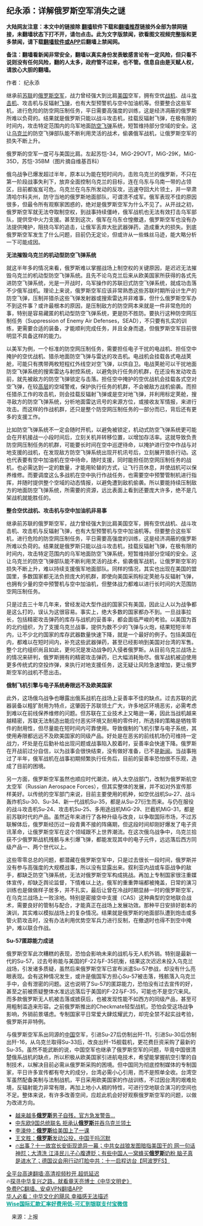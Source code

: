  <!-- 面包屑导航 --> <h2>纪永添：详解俄罗斯空军消失之谜</h2> <p class="notice"><b>大陆网友注意：本文中的链接除 <a href="https://github.com/bannedbook/fanqiang" >翻墙</a>软件下载和<a href="https://github.com/killgcd/justmysocks/blob/master/README.md">翻墙推荐</a>链接外全部为禁网链接，未翻墙状态下打不开，请勿点击。此为文字版禁闻，欲看图文视频完整版和更多禁闻，请下载<a href="https://github.com/bannedbook/fanqiang">翻墙软件或APP</a>后翻墙上禁闻网。</p><p>备注：翻墙看新闻非常安全，翻墙以真实身份发表敏感言论有一定风险，但只看不说则没有任何风险，翻的人太多，政府管不过来，也不管。信息自由是天赋人权，请放心大胆的翻墙。</b></p>  <div class="entry"> <p>作者： 纪永添</p> <p id="summary">继承前<a href="https://www.bannedbook.org/bnews/tag/%E8%8B%8F%E8%81%94/" class="st_tag internal_tag" rel="tag" title="标签 苏联 下的日志">苏联</a>的<a href="https://www.bannedbook.org/bnews/tag/%e4%bf%84%e7%bd%97%e6%96%af/" class="st_tag internal_tag" rel="tag" title="标签 俄罗斯 下的日志">俄罗斯</a><a href="https://www.bannedbook.org/bnews/tag/%e7%a9%ba%e5%86%9b/" class="st_tag internal_tag" rel="tag" title="标签 空军 下的日志">空军</a>，战力曾经强大到比肩<a href="https://www.bannedbook.org/bnews/tag/%e7%be%8e%e5%9b%bd/" class="st_tag internal_tag" rel="tag" title="标签 美国 下的日志">美国</a>空军，拥有空优<a href="https://www.bannedbook.org/bnews/tag/%e6%88%98%e6%9c%ba/" class="st_tag internal_tag" rel="tag" title="标签 战机 下的日志">战机</a>、战斗<a href="https://www.bannedbook.org/bnews/tag/%E6%94%BB%E5%87%BB%E6%9C%BA/" class="st_tag internal_tag" rel="tag" title="标签 攻击机 下的日志">攻击机</a>、攻击机与反辐射<a href="https://www.bannedbook.org/bnews/tag/%e9%a3%9e%e5%bc%b9/" class="st_tag internal_tag" rel="tag" title="标签 飞弹 下的日志">飞弹</a>，也有大型预警机与空中加油机等。但要整合这些军机，进行危险的防空网压制任务，平日需要高强度的训练，这是经济凋蔽的俄罗斯所难以负荷的。结果就是俄罗斯只能以战斗攻击机，挂载反辐射飞弹，在极有限的时间内，攻击特定范围内的乌军地面<a href="https://www.bannedbook.org/bnews/tag/%E9%98%B2%E7%A9%BA%E9%A3%9E%E5%BC%B9/" class="st_tag internal_tag" rel="tag" title="标签 防空飞弹 下的日志">防空飞弹</a>系统，短暂维持部分空域的安全。这让<a href="https://www.bannedbook.org/bnews/tag/%e4%b9%8c%e5%85%8b%e5%85%b0/" class="st_tag internal_tag" rel="tag" title="标签 乌克兰 下的日志">乌克兰</a>的防空飞弹部队能不断利用灵活的战术，偷袭俄军战机，让俄罗斯空军的损失不断上升。</p> <p id="conimg">俄罗斯的空军一度可与美国比肩。左起苏恺-34，MiG-29OVT，MiG-29K，MiG-35D，苏恺-35BM（图片摘自维基百科）</p> <p>俄乌战争已爆发超过半年，原本以为能在短时间内，击败乌克兰的俄罗斯，不只在第一阶段战事失利下，放弃全面控制乌克兰的目标，连在乌东与乌南一带的占领区，目前都岌岌可危。乌克兰在乌东所发动的反攻，迅速夺回大片领土，并一举肃清哈尔科夫州，防守当地的俄罗斯地面部队，可谓溃不成军。俄军表现不佳的原因很多，但最令所有观察家困惑的，绝对是俄罗斯空军为什么不见了。从开战之初，俄罗斯空军就无法夺取制空权，到战事持续僵峙，俄军战机也无法有效打击乌军部队，提供空中火力支援。甚至到这次，俄军在乌东仓惶撤退，俄罗斯空军也没有办法提供掩护，阻挠乌军的追击，让俄军丢弃大批武器弹药，造成重大的损失。到底俄罗斯空军发生了什么问题，目前仍无定论，但或许从一些蛛丝马迹，能大略分析一下可能成因。</p> <p><strong>无法摧毁乌克兰的机动型防空飞弹系统</strong></p>  <p>就这半年多的情况来看，俄罗斯难以掌握战场上制空权的关键原因，是迟迟无法摧毁乌克兰的机动型防空飞弹系统。且先不论乌克兰后来从欧美国家所获得的各式先进防空飞弹系统，光是一开战时，乌军操作的苏联旧式防空飞弹系统，就成功击落不少俄军战机。理论上来说，俄罗斯空军应该非常熟悉这些苏联时期所设计生产的防空飞弹，压制并猎杀这些飞弹发射器或搜索雷达并非难事，但什么俄罗斯空军办不到这件事？或许最根本的原因，是压制敌方的防空网本来就是一件非常危险的事，特别是容易藏匿的机动型防空飞弹系统，更是防不胜防。要执行这种防空网压制任务（Suppression of Enemy Air Defenses，SEAD），不只要有扎实的训练，更需要合适的装备，才能顺利完成任务，并且全身而退，但俄罗斯空军目前很明显不具备这样的能力。</p> <p>以美军为例，一个标准的防空网压制任务，需要担任电子干扰的电战机、担任空中掩护的空优战机、猎杀地面防空飞弹与雷达的攻击机。电战机会挂载各式电战荚舱，可能只有携带两枚短程红外线空对空飞弹，以供自卫。电战荚舱可以干扰地面防空飞弹系统的搜索雷达与射控系统，以避免执行任务的机群，在还没有发动攻击前，就先被敌方的防空飞弹锁定与击落。担任空中掩护的空优战机会挂载各式空对空飞弹，在较<span class='wp_keywordlink_affiliate'><a href="https://www.bannedbook.org/bnews/ccpdope/" title="中共高层内幕" target="_blank">高层</a></span>的空域警戒，保护执行任务的机群，不会被敌方战机偷袭。而担任猎杀工作的攻击机，则会挂载反辐射飞弹或是空对地飞弹，并利用标定荚舱，搜寻敌方的防空飞弹系统，分析地面雷达讯号的来源方位，或接收友军情报，来进行攻击。而这样的作战机群，还只是整个防空网压制任务的一部分而已，背后还有更多的支援工作。</p> <p>比如防空飞弹系统不一定会随时开机，以避免被锁定，机动式防空飞弹系统更可能会在开机接战一小段时间后，立刻关机并转移位置，以增加存活率。这就导致负责防空网压制任务的机群，可能要长时间在空中巡逻待命，以掩护进行空中作战与对地支援的战机，在发现敌方防空飞弹系统出现开机讯号后，立刻展开猎杀行动。这也代表要有空中加油机在空中待命，随时支援，同时能担任防空网压制任务的战机，也必需达到一定的数量，才能用轮替的方式，让飞行员休息，并使战机可以保养维修。而要调度这么多战机在空中执行作战任务，也需要空中预警管制机进行指挥，并随时提供整个空域的动态情报，以避免遭到敌机偷袭。所以要能持续压制敌方的地面防空飞弹系统，所需要的资源，远比表面上看到还要庞大许多，绝不是几架战机就能胜任的。</p> <p><strong>整合空优战机、攻击机与空中加油机非易事</strong></p> <p>继承前苏联的俄罗斯空军，战力曾经强大到比肩美国空军，拥有空优战机、战斗攻击机、攻击机与反辐射飞弹，也有大型预警机与空中加油机等。但要整合这些军机，进行危险的防空网压制任务，平日需要高强度的训练，这是经济凋蔽的俄罗斯所难以负荷的。结果就是俄罗斯只能以战斗攻击机，挂载反辐射飞弹，在极有限的时间内，攻击特定范围内的乌军地面防空飞弹系统，短暂维持部分空域的安全。这让乌克兰的防空飞弹部队能不断利用灵活的战术，偷袭俄军战机，让俄罗斯空军的损失不断上升，难以持续支援俄军地面部队。同样的情况，其实也出现在美国的盟国里，多数国家都无法负担庞大的机群，即使向美国采购标定荚舱与反辐射飞弹，也拥有少量的空中预警机与空中加油机，但整体战力都难以进行长时间的大范围防空网压制任务。</p>  <p>只是过去三十年几年来，曾经发动大型作战的国家只有美国，因此让人以为战争都是这么打的，误认为这很容易。事实上，绝大多数的国家都办不到。一旦战事拉长，包括精密攻击弹药的库存与战机的妥善率，都会面临严峻的考验。以美国为首的北约组织，为了支援乌克兰战事，提供为数不少的飞弹与火炮，结果短短半年内，让不少北约国家的库存武器数量快速下降，就是一个最好的例子。包括美国在内，都难以在短时间内，补充这些武器弹药，甚至已经影响到美国对台湾的军售。整个北约组织尚且如此，更何况是发动战争的入侵者俄罗斯。从目前乌克兰战场上的情况来研判，俄罗斯拥有的精密攻击弹药，已大幅消耗殆尽。俄军战机被迫使用更多传统式的空投炸弹，来执行对地支援任务，这无疑让风险急速增加，更让俄罗斯空军的战机不愿出击。</p> <p><strong>俄制飞机引擎与电子系统寿限远不及欧美国家</strong></p> <p>此外，这场俄乌战争也曝露出俄系战机在战场上妥善率不佳的缺点。过去苏联的武器装备以粗犷耐用为特点，这肇因于苏联领土广大，许多地区环境恶劣，必需考虑到难以在前线保养维修的问题。但苏联在工业技术上又略逊一筹，因此当战机越来越精密，苏联无法制造出能应付恶劣环境又耐用的零件时，所选择的策略是牺牲零件的耐用性，但尽量能在短时间内可靠使用。导致俄制的飞机引擎与电子系统，其使用寿限都远远不及欧美国家的同级产品。好处是在恶劣的前线机场仍可维持一定战力，坏处是在后勤补给出现问题或战事陷入胶着时，妥善率会快速下降。俄罗斯在开战前过分自信，以为战事会很快结束，没有做好准备，已不是<span class='wp_keywordlink_affiliate'><a href="https://www.bannedbook.org/" title="新闻">新闻</a></span>。当战事拖过了半年，俄军战机在战事初期频繁执行任务后，目前的妥善率恐怕很不乐观，造成了目前的困境。</p> <p>另一方面，俄罗斯空军虽然也顺应时代潮流，纳入太空战部门，改制为俄罗斯航空太空军（Russian Aerospace Forces），但其实整体的发展，并不如对外宣传那样美好。以传统的空军部门来说，目前主要使用的机种，如空优战机Su-27、战斗轰炸机Su-30、Su-34、新一代战机Su-35，都是从Su-27衍生而来。与仍在服役的战斗攻击机Su-24、攻击机Su-25、多用途战机MiG-29、拦截机MiG-31，都是前苏联时代的产品。虽然近年来进行了各种升级与改良，以争取国际市场，不过苏联解体后，俄罗斯经历过一段青黄不接的阵痛期，但这段时间却刚好爆发了电子资讯革命，让俄罗斯空军在这个领域跟不上世界潮流。在这次俄乌战争中，乌克兰拾获不少俄罗斯战机残骸与未引爆飞弹，都能发现其中的电子元件，远远落后西方同级产品一、两个世代以上。</p> <p>这些零零总总的问题，都潜藏在俄罗斯空军中，只是过去很长一段时间，俄罗斯并没有参与高强度的大规模战事，所以没有显露出来。叙利亚内战或车臣战争的敌手，都缺乏防空飞弹系统，无法对俄罗斯空军构成挑战。再加上专制国家很注重媒体宣传，却缺乏舆论监督，下情难以上达，俄军的重重弊端都被掩盖，日常的演习训练也是做做样子居多，并不扎实，最后让曾在冷战时期显赫一时的俄罗斯空军，在乌克兰战场上一败涂地。特别是密接空中支援（CAS）这种典型的空地联合战术，需要良好的管制与配合，才能真正在战场上发展功效。那种平日安排好剧本的演训，其实难以模拟战场上的复杂情况。结果就是俄罗斯的地面部队遭到炮击或多管火箭攻击时，没有办法利用优势空军兵力进行反制，在撤退时也得不到空中掩护，难以联合作战。</p>  <p><strong>Su-57匿踪能力成谜</strong></p> <p>俄罗斯空军此次糟糕的表现，恐怕会影响未来的战机与无人机外销。特别是最新一代的Su-57，过去号称能与美国的F-22与F-35抗衡，结果这次迟迟未投入乌克兰战场，引发诸多质疑，虽然后来俄罗斯空军已宣布派遣Su-57参战，却没有什么亮眼表现。会有这种情况发生，或许是俄国军方担心Su-57被击落，残骸落入乌克兰手中，会有泄密的问题。这也说明了Su-57的匿踪能力，恐怕没有过去宣传的好，甚至之前被质疑整体水准远远落后于美国的F-22与F-35，可能也不是空穴来风。而多款俄罗斯无人机被击落或掳获后，也被发现性能不如西方的同级产品，甚至可用粗制滥造来形容。之前俄罗斯推出的Checkmate轻型战机，恐怕会受这场战争影响，外销前景堪虑。专制国家平日常爱大肆炫耀武力，却完全禁不起实战考验，俄罗斯并非特例。</p> <p>与俄罗斯空军系出同源的<span class='wp_keywordlink_affiliate'><a href="https://www.bannedbook.org/" title="中国" target="_blank">中国</a></span>空军，引进Su-27后仿制出歼-11，引进Su-30后仿制出歼-16，从乌克兰取得Su-33后，改良出歼-15舰载机，更花费巨资采购了最新的Su-35。虽然不能武断的说，中国空军也继承了俄罗斯空军的问题，毕竟中国很清楚俄系战机的缺点，所以积极从欧美国家引进航电技术，希望能掌握航空引擎的自制技术，以解决目前必需从俄罗斯采购的困境。但中国同为彻底控制媒体的专制国家，平日许多宣传都有夸大的成分，台湾必需小心引用，而不是照单全收。台湾空军虽然配备美制与法制战机，平日采用欧美国家的作战训练，不过因台湾的艰难处境，反辐射能力非常有限，再加上地小人稠的特性，可进行空地联合演习的空间也不足。整体来说，有许多改善空间，应趁此机会好好观察俄罗斯空军的问题，以做为改进方向。</p> <div id="taboola-mid-1"></div>  <ul class='op-related-articles' title='相关阅读'> <li><a href='https://www.bannedbook.org/bnews/topimagenews/20221003/1792349.html' target='_blank'>越来越多<b>俄罗斯</b>男子自残，官方急发警告…</a></li> <li><a href='https://www.bannedbook.org/bnews/comments/20221003/1792323.html' target='_blank'>中东欧9国总统联名 拒承认<b>俄罗斯</b>并吞乌克兰领土</a></li> <li><a href='https://www.bannedbook.org/bnews/comments/20221003/1792309.html' target='_blank'>李濠仲：<b>俄罗斯</b>给美国上了一课</a></li> <li><a href='https://www.bannedbook.org/bnews/comments/20221003/1792308.html' target='_blank'>王文胜：<b>俄罗斯</b>发动公投，中国干吗沉默</a></li> <li><a href='https://www.bannedbook.org/bnews/bannedvideo/20221003/1792304.html' target='_blank'>🔥出事？十一故宫长安街现诡异一幕；中共女战狼发图暗指美国干的 网一句话神怼；大清洗 江泽民儿子心腹遭贬；有些中国人一窝蜂买<b>俄罗斯</b>奶粉 脑子真是进水了；德国议会用行动打脸中共：十一启程访台【阿波罗FS】</a></li> </ul> <p class="texttj"> <a href="https://github.com/bannedbook/fanqiang/wiki/V2ray%E6%9C%BA%E5%9C%BA" target="_blank">全平台高速翻墙:高清视频秒开,超低延迟</a><br/> 🔥<a href="https://www.bannedbook.org/bnews/comments/20220808/1768773.html" target="_blank">探寻中华复兴之路，就看章天亮博士《中华文明史》</a><br/> <a href="https://github.com/bannedbook/fanqiang/wiki/%E7%A6%81%E9%97%BB%E7%BD%91%E5%AE%89%E5%8D%93%E7%BF%BB%E5%A2%99%E6%96%B0%E9%97%BBAPP" target="_blank">免费PC翻墙、安卓VPN翻墙APP</a><br/> <a href="https://www.bannedbook.org/bnews/comments/20220220/1694796.html" target="_blank">华人必看：中华文化的飓风 幸福感无法描述</a><br/> <b onclick="window.open('https://wise.prf.hn/click/camref:1011lqFCW/creativeref:1011l61212')" style="cursor:pointer;color:#00A191;text-decoration:underline;font-weight: bold;">Wise国际汇款汇率好费用低-可汇到银联支付宝微信</b> </p><p class="src-info">　来源：上报 </p> <a name='sharetosocial'></a>  <div style="margin-bottom:5px;padding-bottom:5px;clear:both"> <div id="archive-pix-1" class="banner-ads"> <!-- AuctionX Display platform tag START --> <div id="27602x728x90x621x_ADSLOT1" clicktrack="%%CLICK_URL_ESC%%"></div>  <!-- AuctionX Display platform tag END --> </div> <div id="archive-pix-2" class="banner-ads"> <!-- AuctionX Display platform tag START --> <div id="27556x300x250x621x_ADSLOT1" clicktrack="%%CLICK_URL_ESC%%" style="margin:0 auto;text-align:center"></div>  <!-- AuctionX Display platform tag END --> </div> </div>  <div id="archive-pix-1" class="banner-ads"> <!-- AuctionX Display platform tag START --> <div id="27603x728x90x621x_ADSLOT1" clicktrack="%%CLICK_URL_ESC%%"></div>  <!-- AuctionX Display platform tag END --> </div> </div><!--END ENTRY--> 